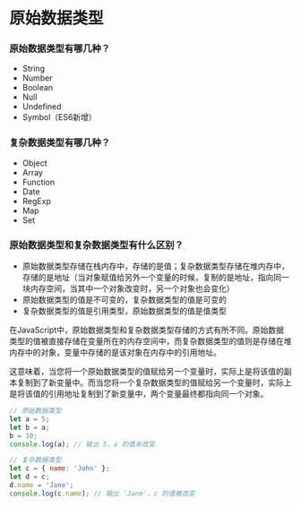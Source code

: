 # 原始数据类型

### 原始数据类型有哪几种？
 
  - String
  - Number
  - Boolean
  - Null
  - Undefined
  - Symbol（ES6新增）

### 复杂数据类型有哪几种？
  
  - Object
  - Array
  - Function
  - Date
  - RegExp
  - Map
  - Set

### 原始数据类型和复杂数据类型有什么区别？

  - 原始数据类型存储在栈内存中，存储的是值；复杂数据类型存储在堆内存中，存储的是地址（当对象赋值给另外一个变量的时候，复制的是地址，指向同一块内存空间，当其中一个对象改变时，另一个对象也会变化）
  - 原始数据类型的值是不可变的，复杂数据类型的值是可变的
  - 复杂数据类型的值是引用类型，原始数据类型的值是值类型

  在JavaScript中，原始数据类型和复杂数据类型存储的方式有所不同。原始数据类型的值被直接存储在变量所在的内存空间中，而复杂数据类型的值则是存储在堆内存中的对象，变量中存储的是该对象在内存中的引用地址。

  这意味着，当您将一个原始数据类型的值赋给另一个变量时，实际上是将该值的副本复制到了新变量中。而当您将一个复杂数据类型的值赋给另一个变量时，实际上是将该值的引用地址复制到了新变量中，两个变量最终都指向同一个对象。


```javascript
// 原始数据类型
let a = 5;
let b = a;
b = 10;
console.log(a); // 输出 5，a 的值未改变

// 复杂数据类型
let c = { name: 'John' };
let d = c;
d.name = 'Jane';
console.log(c.name); // 输出 'Jane'，c 的值被改变
```